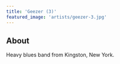 ```yaml
---
title: 'Geezer (3)'
featured_image: 'artists/geezer-3.jpg'
---
```


## About

Heavy blues band from Kingston, New York.
